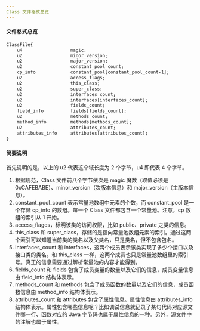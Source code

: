 ```yaml
---
Class 文件格式总览
---
```


#### 文件格式总览

```xml
ClassFile{
    u4                  magic;
    u2                  minor_version;
    u2                  major_version;
    u2                  constant_pool_count;
    cp_info             constant_pool[constant_pool_count-1];
    u2                  access_flags;
    u2                  this_class;
    u2                  super_class;
    u2                  interfaces_count;
    u2                  interfaces[interfaces_count];
    u2                  fields_count;
    field_info          fields[fields_count];
    u2                  methods_count;
    method_info         methods[methods_count];
    u2                  attributes_count;
    attributes_info     attributes[attributes_count];
}
```

#### 简要说明

首先说明的是，以上的 u2 代表这个域长度为 2 个字节，u4 即代表 4 个字节。

1. 根据规范，Class 文件前八个字节依次是 magic 魔数（取值必须是 0xCAFEBABE）、minor_version（次版本信息）和 major_version（主版本信息）。
2. constant_pool_count 表示常量池数组中元素的个数，而 constant_pool 是一个存储 cp_info 的数组。每一个 Class 文件都包含一个常量池。注意，cp 数组的索引从 1 开始。
3. access_flages，标明该类的访问权限，比如 public、private 之类的信息。
4. this_class 和 super_class，存储的是指向常量池数组元素的索引。通过这两个索引可以知道当前类的类名以及父类名，只是类名，但不包含包名。
5. interfaces_count 和 interfaces，这两个成员表示该类实现了多少个接口以及接口类的类名。和 this_class 一样，这两个成员也只是常量池数组里的索引号。真正的信息需要通过解析常量池的内容才能得到。
6. fields_count 和 fields 包含了成员变量的数量以及它们的信息，成员变量信息由 field_info 结构体表示。
7. methods_count 和 methods 包含了成员函数的数量以及它们的信息，成员函数信息由 method_info 结构体表示。
8. attributes_count 和 attributes 包含了属性信息。属性信息由 attributes_info 结构体表示。属性包含哪些信息呢？比如调试信息就记录了某句代码对应源文件哪一行、函数对应的 Java 字节码也属于属性信息的一种。另外，源文件中的注解也属于属性。

